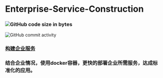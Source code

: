 # Enterprise-Service-Construction
### ![GitHub code size in bytes](https://img.shields.io/github/languages/code-size/dongs365/Enterprise-Service-Construction)
![GitHub commit activity](https://img.shields.io/github/commit-activity/w/dongs365/Enterprise-Service-Construction)
### [构建企业服务](https://doc.mooom.top)
### 结合企业情况，使用docker容器，更快的部署企业所需服务，达成标准化的应用。
